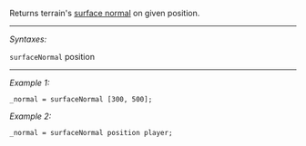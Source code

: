 Returns terrain's [surface normal](https://en.wikipedia.org/wiki/Normal (geometry)) on given position.


---
*Syntaxes:*

`surfaceNormal` position

---
*Example 1:*

```sqf
_normal = surfaceNormal [300, 500];
```

*Example 2:*

```sqf
_normal = surfaceNormal position player;
```
